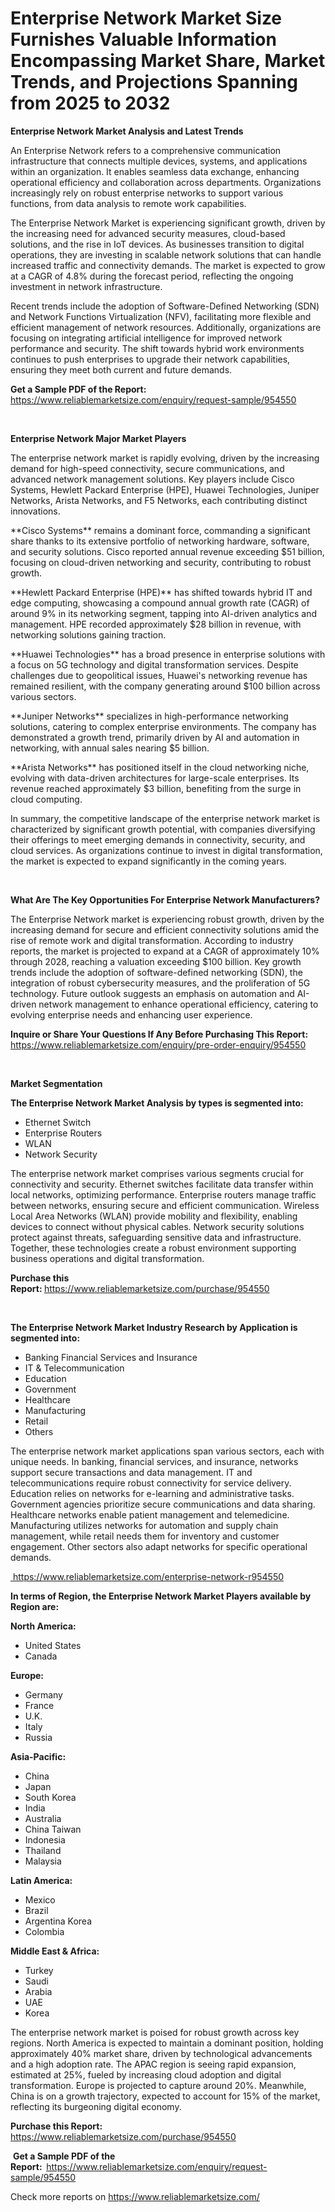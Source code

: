 <p><h1>Enterprise Network Market Size Furnishes Valuable Information Encompassing Market Share, Market Trends, and Projections Spanning from 2025 to 2032</h1></p><p><strong>Enterprise Network Market Analysis and Latest Trends</strong></p>
<p><p>An Enterprise Network refers to a comprehensive communication infrastructure that connects multiple devices, systems, and applications within an organization. It enables seamless data exchange, enhancing operational efficiency and collaboration across departments. Organizations increasingly rely on robust enterprise networks to support various functions, from data analysis to remote work capabilities.</p><p>The Enterprise Network Market is experiencing significant growth, driven by the increasing need for advanced security measures, cloud-based solutions, and the rise in IoT devices. As businesses transition to digital operations, they are investing in scalable network solutions that can handle increased traffic and connectivity demands. The market is expected to grow at a CAGR of 4.8% during the forecast period, reflecting the ongoing investment in network infrastructure.</p><p>Recent trends include the adoption of Software-Defined Networking (SDN) and Network Functions Virtualization (NFV), facilitating more flexible and efficient management of network resources. Additionally, organizations are focusing on integrating artificial intelligence for improved network performance and security. The shift towards hybrid work environments continues to push enterprises to upgrade their network capabilities, ensuring they meet both current and future demands.</p></p>
<p><strong>Get a Sample PDF of the Report:&nbsp;</strong> <a href="https://www.reliablemarketsize.com/enquiry/request-sample/954550?utm_campaign=2876&utm_medium=2&utm_source=Github&utm_content=ia&utm_term=21032025&utm_id=enterprise-network">https://www.reliablemarketsize.com/enquiry/request-sample/954550</a></p>
<p>&nbsp;</p>
<p><strong>Enterprise Network Major Market Players</strong></p>
<p><p>The enterprise network market is rapidly evolving, driven by the increasing demand for high-speed connectivity, secure communications, and advanced network management solutions. Key players include Cisco Systems, Hewlett Packard Enterprise (HPE), Huawei Technologies, Juniper Networks, Arista Networks, and F5 Networks, each contributing distinct innovations.</p><p>**Cisco Systems** remains a dominant force, commanding a significant share thanks to its extensive portfolio of networking hardware, software, and security solutions. Cisco reported annual revenue exceeding $51 billion, focusing on cloud-driven networking and security, contributing to robust growth.</p><p>**Hewlett Packard Enterprise (HPE)** has shifted towards hybrid IT and edge computing, showcasing a compound annual growth rate (CAGR) of around 9% in its networking segment, tapping into AI-driven analytics and management. HPE recorded approximately $28 billion in revenue, with networking solutions gaining traction.</p><p>**Huawei Technologies** has a broad presence in enterprise solutions with a focus on 5G technology and digital transformation services. Despite challenges due to geopolitical issues, Huawei's networking revenue has remained resilient, with the company generating around $100 billion across various sectors.</p><p>**Juniper Networks** specializes in high-performance networking solutions, catering to complex enterprise environments. The company has demonstrated a growth trend, primarily driven by AI and automation in networking, with annual sales nearing $5 billion.</p><p>**Arista Networks** has positioned itself in the cloud networking niche, evolving with data-driven architectures for large-scale enterprises. Its revenue reached approximately $3 billion, benefiting from the surge in cloud computing.</p><p>In summary, the competitive landscape of the enterprise network market is characterized by significant growth potential, with companies diversifying their offerings to meet emerging demands in connectivity, security, and cloud services. As organizations continue to invest in digital transformation, the market is expected to expand significantly in the coming years.</p></p>
<p>&nbsp;</p>
<p><strong>What Are The Key Opportunities For Enterprise Network Manufacturers?</strong></p>
<p><p>The Enterprise Network market is experiencing robust growth, driven by the increasing demand for secure and efficient connectivity solutions amid the rise of remote work and digital transformation. According to industry reports, the market is projected to expand at a CAGR of approximately 10% through 2028, reaching a valuation exceeding $100 billion. Key growth trends include the adoption of software-defined networking (SDN), the integration of robust cybersecurity measures, and the proliferation of 5G technology. Future outlook suggests an emphasis on automation and AI-driven network management to enhance operational efficiency, catering to evolving enterprise needs and enhancing user experience.</p></p>
<p><strong>Inquire or Share Your Questions If Any Before Purchasing This Report:</strong> <a href="https://www.reliablemarketsize.com/enquiry/pre-order-enquiry/954550?utm_campaign=2876&utm_medium=2&utm_source=Github&utm_content=ia&utm_term=21032025&utm_id=enterprise-network">https://www.reliablemarketsize.com/enquiry/pre-order-enquiry/954550</a></p>
<p>&nbsp;</p>
<p><strong>Market Segmentation</strong></p>
<p><strong>The Enterprise Network Market Analysis by types is segmented into:</strong></p>
<p><ul><li>Ethernet Switch</li><li>Enterprise Routers</li><li>WLAN</li><li>Network Security</li></ul></p>
<p><p>The enterprise network market comprises various segments crucial for connectivity and security. Ethernet switches facilitate data transfer within local networks, optimizing performance. Enterprise routers manage traffic between networks, ensuring secure and efficient communication. Wireless Local Area Networks (WLAN) provide mobility and flexibility, enabling devices to connect without physical cables. Network security solutions protect against threats, safeguarding sensitive data and infrastructure. Together, these technologies create a robust environment supporting business operations and digital transformation.</p></p>
<p><strong>Purchase this Report:&nbsp;</strong><a href="https://www.reliablemarketsize.com/purchase/954550?utm_campaign=2876&utm_medium=2&utm_source=Github&utm_content=ia&utm_term=21032025&utm_id=enterprise-network">https://www.reliablemarketsize.com/purchase/954550</a></p>
<p>&nbsp;</p>
<p><strong>The Enterprise Network Market Industry Research by Application is segmented into:</strong></p>
<p><ul><li>Banking Financial Services and Insurance</li><li>IT & Telecommunication</li><li>Education</li><li>Government</li><li>Healthcare</li><li>Manufacturing</li><li>Retail</li><li>Others</li></ul></p>
<p><p>The enterprise network market applications span various sectors, each with unique needs. In banking, financial services, and insurance, networks support secure transactions and data management. IT and telecommunications require robust connectivity for service delivery. Education relies on networks for e-learning and administrative tasks. Government agencies prioritize secure communications and data sharing. Healthcare networks enable patient management and telemedicine. Manufacturing utilizes networks for automation and supply chain management, while retail needs them for inventory and customer engagement. Other sectors also adapt networks for specific operational demands.</p></p>
<p><a href="https://www.reliablemarketsize.com/enterprise-network-r954550?utm_campaign=2876&utm_medium=2&utm_source=Github&utm_content=ia&utm_term=21032025&utm_id=enterprise-network">&nbsp;https://www.reliablemarketsize.com/enterprise-network-r954550</a></p>
<p><strong>In terms of Region, the Enterprise Network Market Players available by Region are:</strong></p>
<p>
    <p> <strong> North America: </strong>
        <ul>
            <li>United States</li>
            <li>Canada</li>
        </ul>
        </p> 
    <p> <strong> Europe: </strong>
        <ul>
            <li>Germany</li>
            <li>France</li>
            <li>U.K.</li>
            <li>Italy</li>
            <li>Russia</li>
        </ul>
        </p> 
    <p> <strong> Asia-Pacific: </strong>
        <ul>
            <li>China</li>
            <li>Japan</li>
            <li>South Korea</li>
            <li>India</li>
            <li>Australia</li>
            <li>China Taiwan</li>
            <li>Indonesia</li>
            <li>Thailand</li>
            <li>Malaysia</li>
        </ul>
        </p> 
    <p> <strong> Latin America: </strong>
        <ul>
            <li>Mexico</li>
            <li>Brazil</li>
            <li>Argentina Korea</li>
            <li>Colombia</li>
        </ul>
        </p> 
    <p> <strong> Middle East & Africa: </strong>
        <ul>
            <li>Turkey</li>
            <li>Saudi</li>
            <li>Arabia</li>
            <li>UAE</li>
            <li>Korea</li>
        </ul>
    </p>
    </p>
<p><p>The enterprise network market is poised for robust growth across key regions. North America is expected to maintain a dominant position, holding approximately 40% market share, driven by technological advancements and a high adoption rate. The APAC region is seeing rapid expansion, estimated at 25%, fueled by increasing cloud adoption and digital transformation. Europe is projected to capture around 20%. Meanwhile, China is on a growth trajectory, expected to account for 15% of the market, reflecting its burgeoning digital economy.</p></p>
<p><strong>Purchase this Report: </strong><a href="https://www.reliablemarketsize.com/purchase/954550?utm_campaign=2876&utm_medium=2&utm_source=Github&utm_content=ia&utm_term=21032025&utm_id=enterprise-network">https://www.reliablemarketsize.com/purchase/954550</a></p>
<p>&nbsp;<strong>Get a Sample PDF of the Report:&nbsp;&nbsp;</strong><a href="https://www.reliablemarketsize.com/enquiry/request-sample/954550?utm_campaign=2876&utm_medium=2&utm_source=Github&utm_content=ia&utm_term=21032025&utm_id=enterprise-network">https://www.reliablemarketsize.com/enquiry/request-sample/954550</a></p>
<p><strong></strong></p>
<p>Check more reports on <a href="https://www.reliablemarketsize.com/?utm_campaign=2876&utm_medium=2&utm_source=Github&utm_content=ia&utm_term=21032025&utm_id=enterprise-network">https://www.reliablemarketsize.com/</a></p>